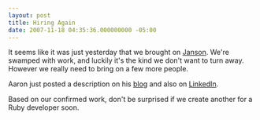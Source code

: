 ```yaml
---
layout: post
title: Hiring Again
date: 2007-11-18 04:35:36.000000000 -05:00
---
```

It seems like it was just yesterday that we brought on [Janson](/2007/7/our-newest-hire). We're swamped with work, and luckily it's the kind we don't want to turn away. However we really need to bring on a few more people.

Aaron just posted a description on his [blog](http://www.theparagon.org/archives/2007/11/17/hiring_organized_people) and also on [LinkedIn](http://www.linkedin.com/jobs?viewJob=&jobId=431549).

Based on our confirmed work, don't be surprised if we create another for a Ruby developer soon.
